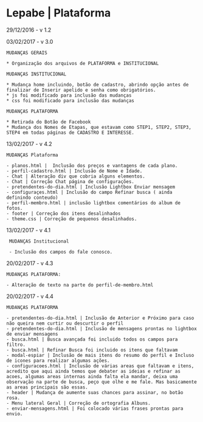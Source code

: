 # Lepabe | Plataforma

29/12/2016 - v 1.2

03/02/2017 - v 3.0
    
    MUDANÇAS GERAIS
    
    * Organização dos arquivos de PLATAFORMA e INSTITUCIONAL
    
    MUDANÇAS INSTITUCIONAL
    
    * Mudança home incluindo, botão de cadastro, abrindo opção antes de finalizar de Inserir apelido e senha como obrigatórios.
    * js foi modificado para inclusão das mudanças
    * css foi modificado para inclusão das mudanças
    
    MUDANÇAS PLATAFORMA
    
    * Retirada do Botão de Facebook
    * Mudança dos Nomes de Etapas, que estavam como STEP1, STEP2, STEP3, STEP4 em todas páginas de CADASTRO E INTERESSE.

13/02/2017 - v 4.2

    MUDANÇAS Plataforma
    
    - planos.html |  Inclusão dos preços e vantagens de cada plano.
    - perfil-cadastro.html | Inclusão de Nome e Idade.
    - Chat | Alteração div que cobria alguns elementos.
    - Chat | Correção Chat página de configurações.
    - pretendentes-do-dia.html | Inclusão Lightbox Enviar mensagem
    - configuraçes.html | Inclusão do campo Refinar busca ( ainda definindo conteudo)
    - perfil-membro.html | inclusão lightbox comentários do album de fotos.
    - footer | Correção dos itens desalinhados
    - theme.css | Correção de pequenos desalinhados.

13/02/2017 - v 4.1
       
     MUDANÇAS Institucional
     
     - Inclusão dos campos do fale conosco.
     
 20/02/2017 - v 4.3
 
    MUDANÇAS PLATAFORMA:
    
    - Alteração de texto na parte do perfil-de-membro.html
 
 20/02/2017 - v 4.4
 
    MUDANÇAS PLATAFORMA
    
    - pretendentes-do-dia.html | Inclusão de Anterior e Próximo para caso não queira nem curtir ou descurtir o perfil
    - pretendentes-do-dia.html | Inclusão de mensagens prontas no lightbox de enviar mensagens
    - busca.html | Busca avançada foi incluido todos os campos para filtro.
    - busca.html | Refinar Busca foi incluido os itens que faltavam
    - modal-espiar | Inclusão de mais itens do resumo do perfil e Incluso de icones para realizar algumas ações.
    - configuracoes.html | Inclusão de várias areas que faltavam e itens, acredito que aqui ainda temos que debater as ideias e refinar as acoes, algumas areas internas ainda falta ela mandar, deixa uma observação na parte de busca, peço que olhe e me fale. Mas basicamente as areas principais são essas.
    - header | Mudança de aumente suas chances para assinar, no botão rosa.
    - Menu lateral Geral | Correção de ortografia Albuns.
    - enviar-mensagens.html | Foi colocado várias frases prontas para envio.
    
 
 
 
